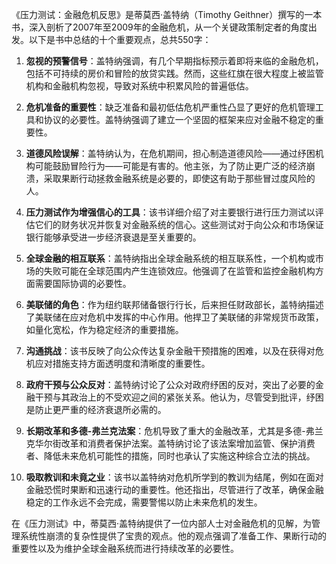 《压力测试：金融危机反思》是蒂莫西·盖特纳（Timothy Geithner）撰写的一本书，深入剖析了2007年至2009年的金融危机，从一个关键政策制定者的角度出发。以下是书中总结的十个重要观点，总共550字：

1. **忽视的预警信号**：盖特纳强调，有几个早期指标预示着即将来临的金融危机，包括不可持续的房价和冒险的放贷实践。然而，这些红旗在很大程度上被监管机构和金融机构忽视，导致对系统中积累风险的普遍低估。

2. **危机准备的重要性**：缺乏准备和最初低估危机严重性凸显了更好的危机管理工具和协议的必要性。盖特纳强调了建立一个坚固的框架来应对金融不稳定的重要性。

3. **道德风险误解**：盖特纳认为，在危机期间，担心制造道德风险——通过纾困机构可能鼓励冒险行为——可能是有害的。他主张，为了防止更广泛的经济崩溃，采取果断行动拯救金融系统是必要的，即使这有助于那些冒过度风险的人。

4. **压力测试作为增强信心的工具**：该书详细介绍了对主要银行进行压力测试以评估它们的财务状况并恢复对金融系统的信心。这些测试对于向公众和市场保证银行能够承受进一步经济衰退是至关重要的。

5. **全球金融的相互联系**：盖特纳指出全球金融系统的相互联系性，一个机构或市场的失败可能在全球范围内产生连锁效应。他强调了在监管和监控金融机构方面需要国际协调的必要性。

6. **美联储的角色**：作为纽约联邦储备银行行长，后来担任财政部长，盖特纳描述了美联储在应对危机中发挥的中心作用。他捍卫了美联储的非常规货币政策，如量化宽松，作为稳定经济的重要措施。

7. **沟通挑战**：该书反映了向公众传达复杂金融干预措施的困难，以及在获得对危机应对措施支持方面透明度和清晰度的重要性。

8. **政府干预与公众反对**：盖特纳讨论了公众对政府纾困的反对，突出了必要的金融干预与其政治上的不受欢迎之间的紧张关系。他认为，尽管受到批评，纾困是防止更严重的经济衰退所必需的。

9. **长期改革和多德-弗兰克法案**：危机导致了重大的金融改革，尤其是多德-弗兰克华尔街改革和消费者保护法案。盖特纳讨论了该法案增加监管、保护消费者、降低未来危机可能性的措施，同时也承认了实施这种综合立法的挑战。

10. **吸取教训和未竟之业**：该书以盖特纳对危机所学到的教训为结尾，例如在面对金融恐慌时果断和迅速行动的重要性。他还指出，尽管进行了改革，确保金融稳定的工作永远不会完成，需要警惕以防止未来危机的发生。

在《压力测试》中，蒂莫西·盖特纳提供了一位内部人士对金融危机的见解，为管理系统性崩溃的复杂性提供了宝贵的观点。他的观点强调了准备工作、果断行动的重要性以及为维护全球金融系统而进行持续改革的必要性。